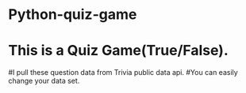 # Python-quiz-game

# This is a Quiz Game(True/False). 
#I pull these question data from Trivia public data api.
#You can easily change your data set. 
